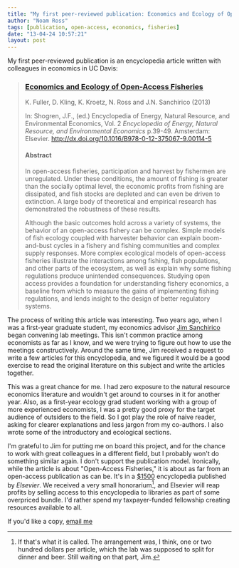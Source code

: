 ```yaml
---
title: "My first peer-reviewed publication: Economics and Ecology of Open-Access Fisheries"
author: "Noam Ross"
tags: [publication, open-access, economics, fisheries]
date: "13-04-24 10:57:21"
layout: post
--- 
```



My first peer-reviewed publication is an encyclopedia article written
with colleagues in economics in UC Davis:

> ### [Economics and Ecology of Open-Access Fisheries](http://dx.doi.org/10.1016/B978-0-12-375067-9.00114-5)
>
> K. Fuller, D. Kling, K. Kroetz, N. Ross and J.N. Sanchirico (2013)
>
> In: Shogren, J.F., (ed.) Encyclopedia of Energy, Natural Resource, and
> Environmental Economics, Vol. 2 *Encyclopedia of Energy, Natural
> Resource, and Environmental Economics* p.39-49. Amsterdam: Elsevier.
> <http://dx.doi.org/10.1016/B978-0-12-375067-9.00114-5>
>
> #### Abstract
>
> In open-access fisheries, participation and harvest by fishermen are
> unregulated. Under these conditions, the amount of fishing is greater
> than the socially optimal level, the economic profits from fishing are
> dissipated, and fish stocks are depleted and can even be driven to
> extinction. A large body of theoretical and empirical research has
> demonstrated the robustness of these results.
>
> Although the basic outcomes hold across a variety of systems, the
> behavior of an open-access fishery can be complex. Simple models of
> fish ecology coupled with harvester behavior can explain boom-and-bust
> cycles in a fishery and fishing communities and complex supply
> responses. More complex ecological models of open-access fisheries
> illustrate the interactions among fishing, fish populations, and other
> parts of the ecosystem, as well as explain why some fishing
> regulations produce unintended consequences. Studying open access
> provides a foundation for understanding fishery economics, a baseline
> from which to measure the gains of implementing fishing regulations,
> and lends insight to the design of better regulatory systems.

The process of writing this article was interesting. Two years ago, when
I was a first-year graduate student, my economics advisor [Jim
Sanchirico](http://www.des.ucdavis.edu/faculty/Sanchirico/) began
convening lab meetings. This isn't common practice among economists as
far as I know, and we were trying to figure out how to use the meetings
constructively. Around the same time, Jim received a request to write a
few articles for this encyclopedia, and we figured it would be a good
exercise to read the original literature on this subject and write the
articles together.

This was a great chance for me. I had zero exposure to the natural
resource economics literature and wouldn't get around to courses in it
for another year. Also, as a first-year ecology grad student working
with a group of more experienced economists, I was a pretty good proxy
for the target audience of outsiders to the field. So I got play the
role of naive reader, asking for clearer explanations and less jargon
from my co-authors. I also wrote some of the introductory and ecological
sections.

I'm grateful to Jim for putting me on board this project, and for the
chance to work with great colleagues in a different field, but I
probably won't do something similar again. I don't support the
publication model. Ironically, while the article is about "Open-Access
Fisheries," it is about as far from an open-access publication as can
be. It's in a
[\$1500](http://www.amazon.com/Encyclopedia-Natural-Resource-Environmental-Economics/dp/0123750679)
encyclopedia published by *Elsevier*. We received a very small
honorarium[^1], and Elsevier will reap profits by selling access to this
encyclopedia to libraries as part of some overpriced bundle. I'd rather
spend my taxpayer-funded fellowship creating resources available to all.

If you'd like a copy, [email
me](noam.ross@gmail.com?Subject=Preprint%20Request%3A%20Economics%20and%20Ecology%20of%20Open-Access%20Fisheries&Body=Dear%20Noam%2C%0A%0APlease%20send%20me%20a%20reprint%20of%3A%0A%0AFuller%2C%20Kate%2C%20David%20Kling%2C%20Kaeilin%20Kroetz%2C%20Noam%20Ross%2C%20and%20James%20N.%20Sanchirico%20%282013%29%20Economics%20and%20Ecology%20of%20Open-Access%20Fisheries.%20In%20%20*Encyclopedia%20of%20Energy%2C%20Natural%20Resource%2C%20and%20Environmental%20Economics*%2C%20Ed.%20Jason%20Shogren%2C%20p.39-49.%20Amsterdam%3A%20Elsevier.%20http%3A//dx.doi.org/10.1016/B978-0-12-375067-9.00114-5)

[^1]: If that's what it is called. The arrangement was, I think, one or
    two hundred dollars per article, which the lab was supposed to split
    for dinner and beer. Still waiting on that part, Jim.
